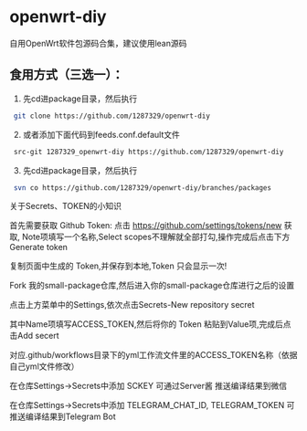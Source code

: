 # openwrt-diy
自用OpenWrt软件包源码合集，建议使用lean源码

## 食用方式（三选一）：

1. 先cd进package目录，然后执行
```bash
 git clone https://github.com/1287329/openwrt-diy
```
2. 或者添加下面代码到feeds.conf.default文件
```bash
 src-git 1287329_openwrt-diy https://github.com/1287329/openwrt-diy
```
3. 先cd进package目录，然后执行
```bash
 svn co https://github.com/1287329/openwrt-diy/branches/packages
```

关于Secrets、TOKEN的小知识

首先需要获取 Github Token: 点击 https://github.com/settings/tokens/new 获取,
Note项填写一个名称,Select scopes不理解就全部打勾,操作完成后点击下方Generate token

复制页面中生成的 Token,并保存到本地,Token 只会显示一次!

Fork 我的small-package仓库,然后进入你的small-package仓库进行之后的设置

点击上方菜单中的Settings,依次点击Secrets-New repository secret

其中Name项填写ACCESS_TOKEN,然后将你的 Token 粘贴到Value项,完成后点击Add secert

对应.github/workflows目录下的yml工作流文件里的ACCESS_TOKEN名称（依据自己yml文件修改）

在仓库Settings->Secrets中添加 SCKEY 可通过Server酱 推送编译结果到微信

在仓库Settings->Secrets中添加 TELEGRAM_CHAT_ID, TELEGRAM_TOKEN 可推送编译结果到Telegram Bot
